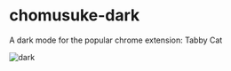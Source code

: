 # chomusuke-dark
A dark mode for the popular chrome extension: Tabby Cat

![dark](https://user-images.githubusercontent.com/80645549/111921206-84811180-8a50-11eb-9dfa-ba18c0432d87.png)
